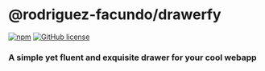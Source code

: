 # @rodriguez-facundo/drawerfy

[![npm](https://img.shields.io/npm/v/@rodriguez-facundo/drawerfy.svg)](https://github.com/rodriguez-facundo/drawerfy)
[![GitHub license](https://img.shields.io/github/license/rodriguez-facundo/drawerfy.svg?style=popout)](https://github.com/rodriguez-facundo/drawerfy/blob/master/LICENSE)

### A simple yet fluent and exquisite drawer for your cool webapp

